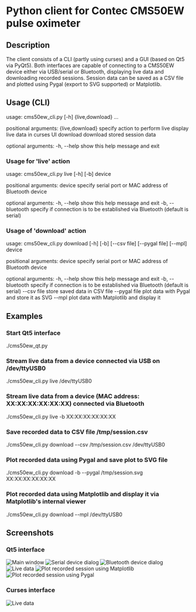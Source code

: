 # Python client for Contec CMS50EW pulse oximeter

## Description

The client consists of a CLI (partly using curses) and a GUI (based on Qt5 via PyQt5). Both interfaces are capable of connecting to a CMS50EW device either via USB/serial or Bluetooth, displaying live data and downloading recorded sessions. Session data can be saved as a CSV file and plotted using Pygal (export to SVG supported) or Matplotlib.

## Usage (CLI)
usage: cms50ew_cli.py [-h] {live,download} ...

positional arguments:
  {live,download}  specify action to perform
    live           display live data in curses UI
    download       download stored session data

optional arguments:
  -h, --help       show this help message and exit

### Usage for 'live' action
usage: cms50ew_cli.py live [-h] [-b] device

positional arguments:
  device           specify serial port or MAC address of Bluetooth device

optional arguments:
  -h, --help       show this help message and exit
  -b, --bluetooth  specify if connection is to be established via Bluetooth
                   (default is serial)

### Usage of 'download' action
usage: cms50ew_cli.py download [-h] [-b] [--csv file] [--pygal file] [--mpl]
                               device

positional arguments:
  device           specify serial port or MAC address of Bluetooth device

optional arguments:
  -h, --help       show this help message and exit
  -b, --bluetooth  specify if connection is to be established via Bluetooth
                   (default is serial)
  --csv file       store saved data in CSV file
  --pygal file     plot data with Pygal and store it as SVG
  --mpl            plot data with Matplotlib and display it
            
## Examples

### Start Qt5 interface
./cms50ew_qt.py

### Stream live data from a device connected via USB on /dev/ttyUSB0
./cms50ew_cli.py live /dev/ttyUSB0

### Stream live data from a device (MAC address: XX:XX:XX:XX:XX:XX) connected via Bluetooth
./cms50ew_cli.py live -b XX:XX:XX:XX:XX:XX

### Save recorded data to CSV file /tmp/session.csv
./cms50ew_cli.py download --csv /tmp/session.csv /dev/ttyUSB0

### Plot recorded data using Pygal and save plot to SVG file
./cms50ew_cli.py download -b --pygal /tmp/session.svg XX:XX:XX:XX:XX:XX

### Plot recorded data using Matplotlib and display it via Matplotlib's internal viewer
./cms50ew_cli.py download --mpl /dev/ttyUSB0

## Screenshots

### Qt5 interface
![Main window](screenshots/main_window.png)
![Serial device dialog](screenshots/device_serial.png)
![Bluetooth device dialog](screenshots/device_bt.png)
![Live data](screenshots/live_data_qt.png)
![Plot recorded session using Matplotlib](screenshots/recorded_matplotlib.png)
![Plot recorded session using Pygal](screenshots/recorded_pygal.png)

### Curses interface
![Live data](screenshots/live_data_curses.png)
